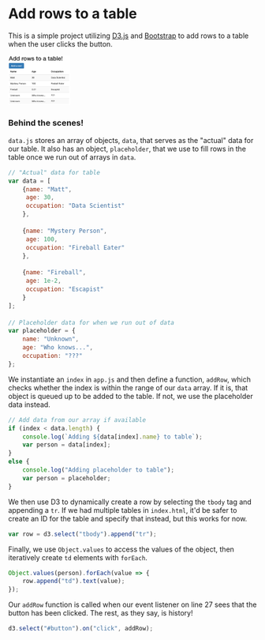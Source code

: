 # Add rows to a table
This is a simple project utilizing [D3.js](https://d3js.org/) and [Bootstrap](https://getbootstrap.com/docs/3.4/css/) to add rows to a table when the user clicks the button.

<img src="table.png" height="25%" width="25%">

### Behind the scenes!
`data.js` stores an array of objects, `data`, that serves as the "actual" data for our table. It also has an object, `placeholder`, that we use to fill rows in the table once we run out of arrays in `data`.

```javascript
// "Actual" data for table
var data = [
    {name: "Matt",
     age: 30,
     occupation: "Data Scientist"
    },

    {name: "Mystery Person",
     age: 100,
     occupation: "Fireball Eater"
    },

    {name: "Fireball",
     age: 1e-2,
     occupation: "Escapist"
    }
];

// Placeholder data for when we run out of data
var placeholder = {
    name: "Unknown",
    age: "Who knows...",
    occupation: "???"
};
```

We instantiate an `index` in `app.js` and then define a function, `addRow`, which checks whether the index is within the range of our `data` array. If it is, that object is queued up to be added to the table. If not, we use the placeholder data instead.

```javascript
// Add data from our array if available
if (index < data.length) {
    console.log(`Adding ${data[index].name} to table`);
    var person = data[index];
}
else {
    console.log("Adding placeholder to table");
    var person = placeholder;
}
```

We then use D3 to dynamically create a row by selecting the `tbody` tag and appending a `tr`. If we had multiple tables in `index.html`, it'd be safer to create an ID for the table and specify that instead, but this works for now.

```javascript
var row = d3.select("tbody").append("tr");
```

Finally, we use `Object.values` to access the values of the object, then iteratively create `td` elements with `forEach`.

```javascript
Object.values(person).forEach(value => {
    row.append("td").text(value);
});
```

Our `addRow` function is called when our event listener on line 27 sees that the button has been clicked. The rest, as they say, is history!

```javascript
d3.select("#button").on("click", addRow);
```
